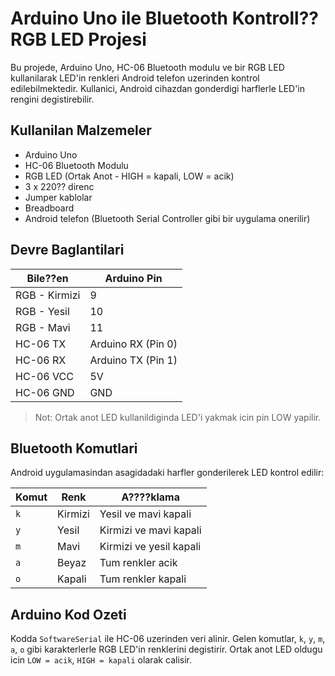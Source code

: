 # Arduino Uno ile Bluetooth Kontroll?? RGB LED Projesi

Bu projede, Arduino Uno, HC-06 Bluetooth modulu ve bir RGB LED kullanilarak LED'in renkleri Android telefon uzerinden kontrol edilebilmektedir. Kullanici, Android cihazdan gonderdigi harflerle LED'in rengini degistirebilir.

##  Kullanilan Malzemeler

- Arduino Uno
- HC-06 Bluetooth Modulu
- RGB LED (Ortak Anot - HIGH = kapali, LOW = acik)
- 3 x 220?? direnc
- Jumper kablolar
- Breadboard
- Android telefon (Bluetooth Serial Controller gibi bir uygulama onerilir)

##  Devre Baglantilari

| Bile??en      | Arduino Pin |
|--------------|-------------|
| RGB - Kirmizi| 9           |
| RGB - Yesil  | 10          |
| RGB - Mavi   | 11          |
| HC-06 TX     | Arduino RX (Pin 0) |
| HC-06 RX     | Arduino TX (Pin 1) |
| HC-06 VCC    | 5V          |
| HC-06 GND    | GND         |

>  Not: Ortak anot LED kullanildiginda LED'i yakmak icin pin LOW yapilir.

##  Bluetooth Komutlari

Android uygulamasindan asagidadaki harfler gonderilerek LED kontrol edilir:

| Komut | Renk     | A????klama             |
|-------|----------|----------------------|
| `k`   | Kirmizi | Yesil ve mavi kapali|
| `y`   | Yesil    | Kirmizi ve mavi kapali |
| `m`   | Mavi     | Kirmizi ve yesil kapali|
| `a`   | Beyaz    | Tum renkler acik      |
| `o`   | Kapali  | Tum renkler kapali    |

## Arduino Kod Ozeti

Kodda `SoftwareSerial` ile HC-06 uzerinden veri alinir. Gelen komutlar, `k`, `y`, `m`, `a`, `o` gibi karakterlerle RGB LED'in renklerini degistirir. Ortak anot LED oldugu icin `LOW = acik`, `HIGH = kapali` olarak calisir.


